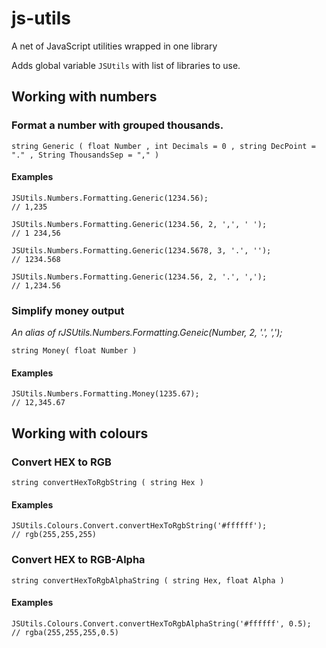 # js-utils
A net of JavaScript utilities wrapped in one library

Adds global variable `JSUtils` with list of libraries to use.

## Working with numbers

### Format a number with grouped thousands.

    string Generic ( float Number , int Decimals = 0 , string DecPoint = "." , String ThousandsSep = "," )

#### Examples

    JSUtils.Numbers.Formatting.Generic(1234.56);
    // 1,235
    
    JSUtils.Numbers.Formatting.Generic(1234.56, 2, ',', ' '); 
    // 1 234,56
    
    JSUtils.Numbers.Formatting.Generic(1234.5678, 3, '.', '');
    // 1234.568
    
    JSUtils.Numbers.Formatting.Generic(1234.56, 2, '.', ',');
    // 1,234.56
    
### Simplify money output

*An alias of rJSUtils.Numbers.Formatting.Geneic(Number, 2, '.', ',');*
	
    string Money( float Number )

#### Examples

	JSUtils.Numbers.Formatting.Money(1235.67);
    // 12,345.67

## Working with colours

### Convert HEX to RGB

    string convertHexToRgbString ( string Hex )

#### Examples

    JSUtils.Colours.Convert.convertHexToRgbString('#ffffff');
    // rgb(255,255,255)
    
### Convert HEX to RGB-Alpha

    string convertHexToRgbAlphaString ( string Hex, float Alpha )

#### Examples

    JSUtils.Colours.Convert.convertHexToRgbAlphaString('#ffffff', 0.5);
    // rgba(255,255,255,0.5)
        